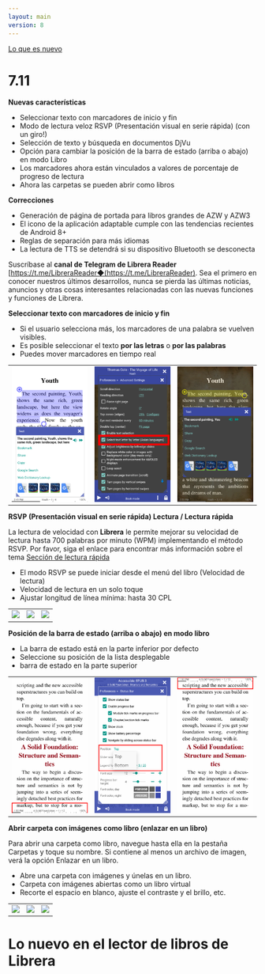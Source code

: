 ```yaml
---
layout: main
version: 8
---
```

[Lo que es nuevo](/wiki/what-is-new/es)

# 7.11

**Nuevas características**

* Seleccionar texto con marcadores de inicio y fin
* Modo de lectura veloz RSVP (Presentación visual en serie rápida) (con un giro!)
* Selección de texto y búsqueda en documentos DjVu
* Opción para cambiar la posición de la barra de estado (arriba o abajo) en modo Libro
* Los marcadores ahora están vinculados a valores de porcentaje de progreso de lectura
* Ahora las carpetas se pueden abrir como libros

**Correcciones**

* Generación de página de portada para libros grandes de AZW y AZW3
* El icono de la aplicación adaptable cumple con las tendencias recientes de Android 8+
* Reglas de separación para más idiomas
* La lectura de TTS se detendrá si su dispositivo Bluetooth se desconecta

Suscríbase al **canal de Telegram de Librera Reader** [https://t.me/LibreraReader◆(https://t.me/LibreraReader). Sea el primero en conocer nuestros últimos desarrollos, nunca se pierda las últimas noticias, anuncios y otras cosas interesantes relacionadas con las nuevas funciones y funciones de Librera.

**Seleccionar texto con marcadores de inicio y fin**

* Si el usuario selecciona más, los marcadores de una palabra se vuelven visibles.
* Es posible seleccionar el texto **por las letras** o **por las palabras**
* Puedes mover marcadores en tiempo real

||||
|-|-|-|
|![](4.png)|![](5.png)|![](6.png)|


**RSVP (Presentación visual en serie rápida) Lectura / Lectura rápida**

La lectura de velocidad con **Librera** le permite mejorar su velocidad de lectura hasta 700 palabras por minuto (WPM) implementando el método RSVP.
Por favor, siga el enlace para encontrar más información sobre el tema [Sección de lectura rápida](/wiki/manual/Rapid-Serial-Visual-Presentation/es)


* El modo RSVP se puede iniciar desde el menú del libro (Velocidad de lectura)
* Velocidad de lectura en un solo toque
* Ajustar longitud de línea mínima: hasta 30 CPL

||||
|-|-|-|
|![](/wiki/manual/Rapid-Serial-Visual-Presentation/1.png)|![](/wiki/manual/Rapid-Serial-Visual-Presentation/2.png)|![](/wiki/manual/Rapid-Serial-Visual-Presentation/3.png)|

**Posición de la barra de estado (arriba o abajo) en modo libro**

* La barra de estado está en la parte inferior por defecto
* Seleccione su posición de la lista desplegable
* barra de estado en la parte superior

||||
|-|-|-|
|![](1.png)|![](2.png)|![](3.png)|


**Abrir carpeta con imágenes como libro (enlazar en un libro)**

Para abrir una carpeta como libro, navegue hasta ella en la pestaña Carpetas y toque su nombre. Si contiene al menos un archivo de imagen, verá la opción Enlazar en un libro.


* Abre una carpeta con imágenes y únelas en un libro.
* Carpeta con imágenes abiertas como un libro virtual
* Recorte el espacio en blanco, ajuste el contraste y el brillo, etc.

||||
|-|-|-|
|![](/wiki/manual/Open-Folder-With-Images-As-A-Book/1.png)|![](/wiki/manual/Open-Folder-With-Images-As-A-Book/2.png)|![](/wiki/manual/Open-Folder-With-Images-As-A-Book/3.png)|


# Lo nuevo en el lector de libros de Librera




